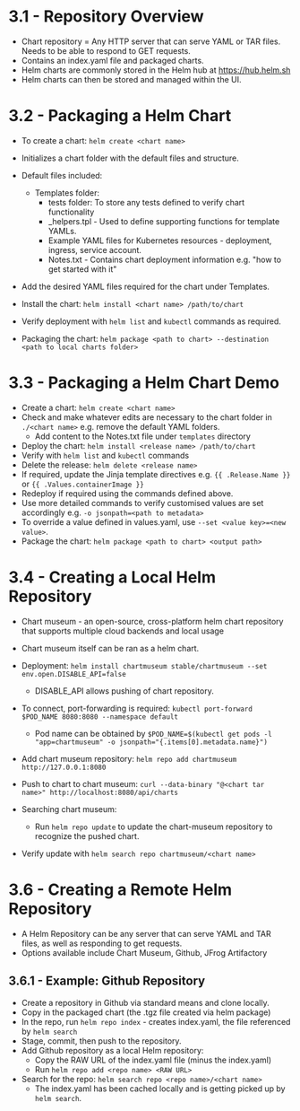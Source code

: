 # 3.1 - Repository Overview

- Chart repository = Any HTTP server that can serve YAML or TAR files. Needs to be able to respond to GET requests.
- Contains an index.yaml file and packaged charts.
- Helm charts are commonly stored in the Helm hub at <https://hub.helm.sh>
- Helm charts can then be stored and managed within the UI.

# 3.2 - Packaging a Helm Chart

- To create a chart: `helm create <chart name>`
- Initializes a chart folder with the default files and structure.
- Default files included:
  - Templates folder:
    - tests folder: To store any tests defined to verify chart functionality
    - _helpers.tpl - Used to define supporting functions for template YAMLs.
    - Example YAML files for Kubernetes resources - deployment, ingress, service account.
    - Notes.txt - Contains chart deployment information e.g. "how to get started with it"

- Add the desired YAML files required for the chart under Templates.

- Install the chart: `helm install <chart name> /path/to/chart`
- Verify deployment with `helm list` and `kubectl` commands as required.
- Packaging the chart: `helm package <path to chart> --destination <path to local charts folder>`

# 3.3 - Packaging a Helm Chart Demo

- Create a chart: `helm create <chart name>`
- Check and make whatever edits are necessary to the chart folder in `./<chart name>` e.g. remove the default YAML folders.
  - Add content to the Notes.txt file under `templates` directory
- Deploy the chart: `helm install <release name> /path/to/chart`
- Verify with `helm list` and `kubectl` commands
- Delete the release: `helm delete <release name>`
- If required, update the Jinja template directives e.g. `{{ .Release.Name }}` or `{{ .Values.containerImage }}`
- Redeploy if required using the commands defined above.
- Use more detailed commands to verify customised values are set accordingly e.g. `-o jsonpath=<path to metadata>`
- To override a value defined in values.yaml, use `--set <value key>=<new value>`.
- Package the chart: `helm package <path to chart> <output path>`

# 3.4 - Creating a Local Helm Repository

- Chart museum - an open-source, cross-platform helm chart repository that supports multiple cloud backends and local usage
- Chart museum itself can be ran as a helm chart.
- Deployment: `helm install chartmuseum stable/chartmuseum --set env.open.DISABLE_API=false`
  - DISABLE_API allows pushing of chart repository.
- To connect, port-forwarding is required:
   `kubectl port-forward $POD_NAME 8080:8080 --namespace default`
  - Pod name can be obtained by
     `$POD_NAME=$(kubectl get pods -l "app=chartmuseum" -o jsonpath="{.items[0].metadata.name}")`

- Add chart museum repository:
  `helm repo add chartmuseum http://127.0.0.1:8080`

- Push to chart to chart museum:
    `curl --data-binary "@<chart tar name>" http://localhost:8080/api/charts`

- Searching chart museum:
  - Run `helm repo update` to update the chart-museum repository to recognize the pushed chart.

- Verify update with `helm search repo chartmuseum/<chart name>`

# 3.6 - Creating a Remote Helm Repository

- A Helm Repository can be any server that can serve YAML and TAR files, as well as responding to get requests.
- Options available include Chart Museum, Github, JFrog Artifactory

## 3.6.1 - Example: Github Repository

- Create a repository in Github via standard means and clone locally.
- Copy in the packaged chart (the .tgz file created via helm package)
- In the repo, run `helm repo index` - creates index.yaml, the file referenced by `helm search`
- Stage, commit, then push to the repository.
- Add Github repository as a local Helm repository:
  - Copy the RAW URL of the index.yaml file (minus the index.yaml)
  - Run `helm repo add <repo name> <RAW URL>`
- Search for the repo: `helm search repo <repo name>/<chart name>`
  - The index.yaml has been cached locally and is getting picked up by `helm search`.

